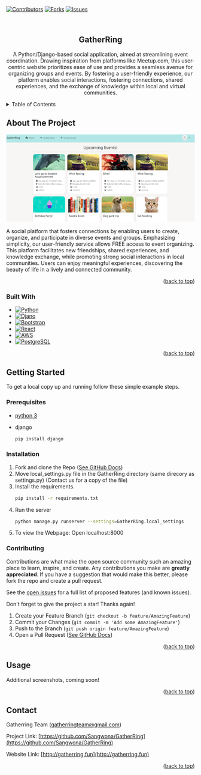 <!-- Improved compatibility of back to top link: See: https://github.com/pull/73 -->

<!-- PROJECT SHIELDS -->
[![Contributors][contributors-shield]][contributors-url]
[![Forks][forks-shield]][forks-url]
[![Issues][issues-shield]][issues-url]

<!-- PROJECT LOGO -->
<br />
<div align="center">
  <!-- <img src="images/logo.png" alt="Logo" width="80" height="80"> -->

  <h2 align="center">GatherRing</h2>

  <p align="center">
    A Python/Django-based social application, aimed at streamlining event coordination. Drawing inspiration from platforms like Meetup.com, this user-centric website prioritizes ease of use and provides a seamless avenue for organizing groups and events. By fostering a user-friendly experience, our platform enables social interactions, fostering connections, shared experiences, and the exchange of knowledge within local and virtual communities.
  </p>
</div>

<!-- TABLE OF CONTENTS -->
<details>
  <summary>Table of Contents</summary>
  <ol>
    <li>
      <a href="#about-the-project">About The Project</a>
      <ul>
        <li><a href="#built-with">Built With</a></li>
      </ul>
    </li>
    <li>
      <a href="#getting-started">Getting Started</a>
      <ul>
        <li><a href="#prerequisites">Prerequisites</a></li>
        <li><a href="#installation">Installation</a></li>
        <li><a href="#contributing">Contributing</a></li>
      </ul>
    </li>
    <li><a href="#usage">Usage</a></li>
    <li><a href="#contact">Contact</a></li>
    <li><a href="#acknowledgments">Acknowledgments</a></li>
  </ol>
</details>



<!-- ABOUT THE PROJECT -->
## About The Project

[![Product Name Screen Shot][product-screenshot]](http://gatherring.fun)

A social platform that fosters connections by enabling users to create, organize, and participate in diverse events and groups. Emphasizing simplicity, our user-friendly service allows FREE access to event organizing. This platform facilitates new friendships, shared experiences, and knowledge exchange, while promoting strong social interactions in local communities. Users can enjoy meaningful experiences, discovering the beauty of life in a lively and connected community.

<p align="right">(<a href="#top">back to top</a>)</p>



### Built With

* [![Python][Python]][Python-url]
* [![Djano][Django]][Django-url]
* [![Bootstrap][Bootstrap.com]][Bootstrap-url]
* [![React][React.js]][React-url]
* [![AWS][AWS]][AWS-url]
* [![PostgreSQL][PostgreSQL]][PostgreSQL-url]

<p align="right">(<a href="#top">back to top</a>)</p>



<!-- GETTING STARTED -->
## Getting Started
To get a local copy up and running follow these simple example steps.

### Prerequisites
* [python 3](https://www.python.org/downloads/)

* django
  ```sh
  pip install django
  ```

### Installation

1. Fork and clone the Repo ([See GitHub Docs](https://docs.github.com/en/get-started/quickstart/fork-a-repo?tool=webui))
2. Move local_settings.py file in the GatherRing directory (same direcory as settings.py) (Contact us for a copy of the file)
3. Install the requirements.
    ```sh
   pip install -r requirements.txt
   ```
3. Run the server
   ```sh
   python manage.py runserver --settings=GatherRing.local_settings
   ```
4. To view the Webpage: Open localhost:8000

### Contributing

Contributions are what make the open source community such an amazing place to learn, inspire, and create. Any contributions you make are **greatly appreciated**. If you have a suggestion that would make this better, please fork the repo and create a pull request.

See the [open issues][issues-url] for a full list of proposed features (and known issues).

Don't forget to give the project a star! Thanks again!

1. Create your Feature Branch (`git checkout -b feature/AmazingFeature`)
2. Commit your Changes (`git commit -m 'Add some AmazingFeature'`)
3. Push to the Branch (`git push origin feature/AmazingFeature`)
4. Open a Pull Request ([See GitHub Docs](https://docs.github.com/en/pull-requests/collaborating-with-pull-requests/proposing-changes-to-your-work-with-pull-requests/creating-a-pull-request-from-a-fork))

<p align="right">(<a href="#top">back to top</a>)</p>




<!-- USAGE EXAMPLES -->
## Usage

Additional screenshots, coming soon!

<p align="right">(<a href="#top">back to top</a>)</p>

<!-- CONTACT -->
## Contact

Gatherring Team (gatherringteam@gmail.com)

Project Link: [https://github.com/Sangwona/GatherRing](https://github.com/Sangwona/GatherRing)

Website Link: [http://gatherring.fun](http://gatherring.fun)

<p align="right">(<a href="#top">back to top</a>)</p>


<!-- MARKDOWN LINKS & IMAGES -->
<!-- https://www.markdownguide.org/basic-syntax/#reference-style-links -->
[contributors-shield]: https://img.shields.io/github/contributors/Sangwona/GatherRing.svg?style=for-the-badge
[contributors-url]: https://github.com/Sangwona/GatherRing/graphs/contributors
[forks-shield]: https://img.shields.io/github/forks/Sangwona/GatherRing.svg?style=for-the-badge
[forks-url]: https://github.com/Sangwona/GatherRing/network/members
[issues-shield]: https://img.shields.io/github/issues/Sangwona/GatherRing.svg?style=for-the-badge
[issues-url]: https://github.com/Sangwona/GatherRing/issues

[product-screenshot]: main/static/resource/GatherRingScreenshot.png

[Python]: https://img.shields.io/badge/Python-3776AB?style=for-the-badge&logo=python&logoColor=white
[Python-url]: https://www.python.org/
[Django]: https://img.shields.io/badge/Django-092E20?style=for-the-badge&logo=django&logoColor=white
[Django-url]: https://www.djangoproject.com/
[React.js]: https://img.shields.io/badge/React-20232A?style=for-the-badge&logo=react&logoColor=61DAFB
[React-url]: https://reactjs.org/
[Bootstrap.com]: https://img.shields.io/badge/Bootstrap-563D7C?style=for-the-badge&logo=bootstrap&logoColor=white
[Bootstrap-url]: https://getbootstrap.com
[AWS]: https://img.shields.io/badge/Amazon_AWS-232F3E?style=for-the-badge&logo=amazon-aws&logoColor=white 
[AWS-url]: https://aws.amazon.com/
[PostgreSQL]:https://img.shields.io/badge/PostgreSQL-316192?style=for-the-badge&logo=postgresql&logoColor=white
[PostgreSQL-url]:	https://www.postgresql.org/